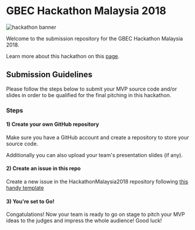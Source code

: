 # GBEC Hackathon Malaysia 2018

![hackathon banner](https://github.com/GoBlockchainNetwork/HackathonMalaysia2018/blob/master/docs/banner.jpg)

Welcome to the submission repository for the GBEC Hackathon Malaysia 2018.

Learn more about this hackathon on this [page](https://www.eventbrite.com/e/52971693762/).

## Submission Guidelines

Please follow the steps below to submit your MVP source code and/or slides in order to be qualified for the final pitching in this hackathon.

### Steps

#### 1) Create your own GitHub repository

Make sure you have a GitHub account and create a repository to store your source code.

Additionally you can also upload your team's presentation slides (if any).

#### 2) Create an issue in this repo

Create a new issue in the HackathonMalaysia2018 repository following [this handy template](https://github.com/GoBlockchainNetwork/HackathonMalaysia2018/issues/1)

#### 3) You're set to Go!

Congatulations! Now your team is ready to go on stage to pitch your MVP ideas to the judges and impress the whole audience! Good luck!


